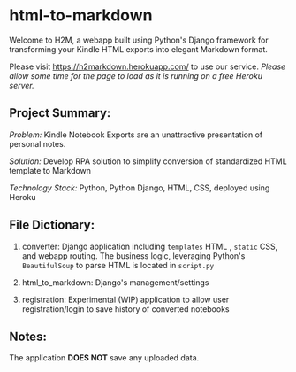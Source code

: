 # html-to-markdown
Welcome to H2M, a webapp built using Python's Django framework for transforming your Kindle HTML exports into elegant Markdown format.

Please visit https://h2markdown.herokuapp.com/ to use our service. *Please allow some time for the page to load as it is running on a free Heroku server.*

## Project Summary:
*Problem:* Kindle Notebook Exports are an unattractive presentation of personal notes.   

*Solution:* Develop RPA solution to simplify conversion of standardized HTML template to Markdown 

*Technology Stack:* Python, Python Django, HTML, CSS, deployed using Heroku


## File Dictionary:
1. converter: Django application including `templates` HTML , `static` CSS, and webapp routing. The business logic, leveraging Python's `BeautifulSoup` to parse HTML is located in `script.py`

2. html_to_markdown: Django's management/settings 

3. registration: Experimental (WIP) application to allow user registration/login to save history of converted notebooks


## Notes:
The application **DOES NOT** save any uploaded data. 
